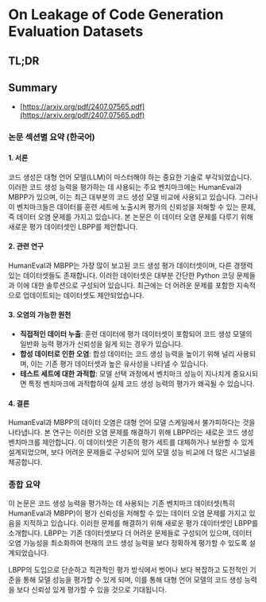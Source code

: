 # On Leakage of Code Generation Evaluation Datasets
## TL;DR
## Summary
- [https://arxiv.org/pdf/2407.07565.pdf](https://arxiv.org/pdf/2407.07565.pdf)

### 논문 섹션별 요약 (한국어)

#### 1. 서론
코드 생성은 대형 언어 모델(LLM)이 마스터해야 하는 중요한 기술로 부각되었습니다. 이러한 코드 생성 능력을 평가하는 데 사용되는 주요 벤치마크에는 HumanEval과 MBPP가 있으며, 이는 최근 대부분의 코드 생성 모델 비교에 사용되고 있습니다. 그러나 이 벤치마크들은 데이터를 훈련 세트에 노출시켜 평가의 신뢰성을 저해할 수 있는 문제, 즉 데이터 오염 문제를 가지고 있습니다. 본 논문은 이 데이터 오염 문제를 다루기 위해 새로운 평가 데이터셋인 LBPP를 제안합니다.

#### 2. 관련 연구
HumanEval과 MBPP는 가장 많이 보고된 코드 생성 평가 데이터셋이며, 다른 경쟁력 있는 데이터셋들도 존재합니다. 이러한 데이터셋은 대부분 간단한 Python 코딩 문제들과 이에 대한 솔루션으로 구성되어 있습니다. 최근에는 더 어려운 문제를 포함한 지속적으로 업데이트되는 데이터셋도 제안되었습니다.

#### 3. 오염의 가능한 원천
- **직접적인 데이터 누출**: 훈련 데이터에 평가 데이터셋이 포함되어 코드 생성 모델의 일반화 능력 평가가 신뢰성을 잃게 되는 경우가 있습니다.
- **합성 데이터로 인한 오염**: 합성 데이터는 코드 생성 능력을 높이기 위해 널리 사용되며, 이는 기존 평가 데이터셋과 높은 유사성을 나타낼 수 있습니다.
- **테스트 세트에 대한 과적합**: 모델 선택 과정에서 벤치마크 성능이 지나치게 중요시되면 특정 벤치마크에 과적합하여 실제 코드 생성 능력의 평가가 왜곡될 수 있습니다.

#### 4. 결론
HumanEval과 MBPP의 데이터 오염은 대형 언어 모델 스케일에서 불가피하다는 것을 나타냅니다. 본 연구는 이러한 오염 문제를 해결하기 위해 LBPP라는 새로운 코드 생성 벤치마크를 제안합니다. 이 데이터셋은 기존의 평가 세트를 대체하거나 보완할 수 있게 설계되었으며, 보다 어려운 문제들로 구성되어 있어 모델 성능 비교에 더 많은 시그널을 제공합니다.

### 종합 요약
이 논문은 코드 생성 능력을 평가하는 데 사용되는 기존 벤치마크 데이터셋(특히 HumanEval과 MBPP)이 평가 신뢰성을 저해할 수 있는 데이터 오염 문제를 가지고 있음을 지적하고 있습니다. 이러한 문제를 해결하기 위해 새로운 평가 데이터셋인 LBPP를 소개합니다. LBPP는 기존 데이터셋보다 더 어려운 문제들로 구성되어 있으며, 데이터 오염 가능성을 최소화하여 현재의 코드 생성 능력을 보다 정확하게 평가할 수 있도록 설계되었습니다. 

LBPP의 도입으로 단순하고 직관적인 평가 방식에서 벗어나 보다 복잡하고 도전적인 기준을 통해 모델 성능을 평가할 수 있게 되며, 이를 통해 대형 언어 모델의 코드 생성 능력을 보다 신뢰성 있게 평가할 수 있을 것으로 기대됩니다.